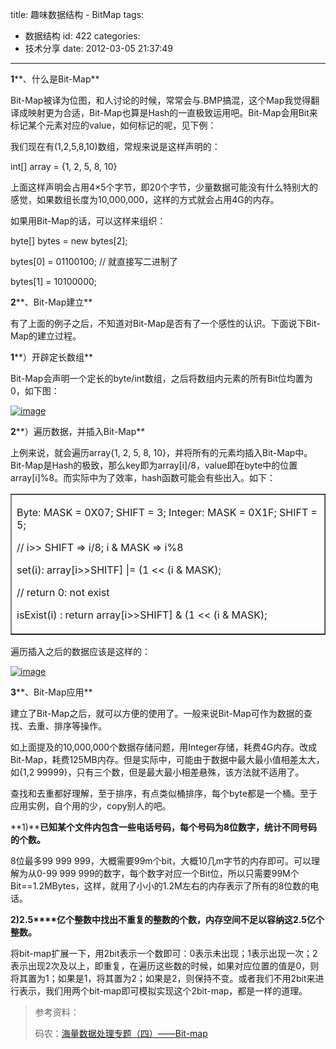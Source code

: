 title: 趣味数据结构 - BitMap
tags:
  - 数据结构
id: 422
categories:
  - 技术分享
date: 2012-03-05 21:37:49
---

**1****、什么是Bit-Map**

Bit-Map被译为位图，和人讨论的时候，常常会与.BMP搞混，这个Map我觉得翻译成映射更为合适，Bit-Map也算是Hash的一直极致运用吧。Bit-Map会用Bit来标记某个元素对应的value，如何标记的呢，见下例：
  <!--more-->

我们现在有(1,2,5,8,10)数组，常规来说是这样声明的：

int[] array = {1, 2, 5, 8, 10}

上面这样声明会占用4×5个字节，即20个字节，少量数据可能没有什么特别大的感觉，如果数组长度为10,000,000，这样的方式就会占用4G的内存。

如果用Bit-Map的话，可以这样来组织：

byte[] bytes = new bytes[2];

bytes[0] = 01100100; // 就直接写二进制了

bytes[1] = 10100000;

**2****、Bit-Map建立**

有了上面的例子之后，不知道对Bit-Map是否有了一个感性的认识。下面说下Bit-Map的建立过程。

**1****）开辟定长数组**

Bit-Map会声明一个定长的byte/int数组，之后将数组内元素的所有Bit位均置为0，如下图：

[![image](/images/2012/03/image_thumb2.png "image")](/images/2012/03/image2.png) 

**2****）遍历数据，并插入Bit-Map**

上例来说，就会遍历array{1, 2, 5, 8, 10}，并将所有的元素均插入Bit-Map中。Bit-Map是Hash的极致，那么key即为array[i]/8，value即在byte中的位置array[i]%8。而实际中为了效率，hash函数可能会有些出入。如下：   <table border="1" cellspacing="0" cellpadding="0"><tbody>       <tr>         <td valign="top" width="568">           <p>Byte: MASK = 0X07; SHIFT = 3; Integer: MASK = 0X1F; SHIFT = 5; 

// i&gt;&gt; SHIFT =&gt; i/8; i &amp; MASK =&gt; i%8

set(i): array[i&gt;&gt;SHITF] |= (1 &lt;&lt; (i &amp; MASK);

// return 0: not exist

isExist(i) : return array[i&gt;&gt;SHIFT] &amp; (1 &lt;&lt; (i &amp; MASK);
         </td>       </tr>     </tbody></table> </p>  

遍历插入之后的数据应该是这样的：

[![image](/images/2012/03/image_thumb3.png "image")](/images/2012/03/image3.png) 

**3****、Bit-Map应用**

建立了Bit-Map之后，就可以方便的使用了。一般来说Bit-Map可作为数据的查找、去重、排序等操作。

如上面提及的10,000,000个数据存储问题，用Integer存储，耗费4G内存。改成Bit-Map，耗费125MB内存。但是实际中，可能由于数据中最大最小值相差太大，如{1,2 99999}，只有三个数，但是最大最小相差悬殊，该方法就不适用了。

查找和去重都好理解，至于排序，有点类似桶排序，每个byte都是一个桶。至于应用实例，自个用的少，copy别人的吧。

**1)****已知某个文件内包含一些电话号码，每个号码为8位数字，统计不同号码的个数。**

8位最多99 999 999，大概需要99m个bit，大概10几m字节的内存即可。可以理解为从0-99 999 999的数字，每个数字对应一个Bit位，所以只需要99M个Bit==1.2MBytes，这样，就用了小小的1.2M左右的内存表示了所有的8位数的电话。

**2)2.5****亿个整数中找出不重复的整数的个数，内存空间不足以容纳这2.5亿个整数。**

将bit-map扩展一下，用2bit表示一个数即可：0表示未出现；1表示出现一次；2表示出现2次及以上，即重复，在遍历这些数的时候，如果对应位置的值是0，则将其置为1；如果是1，将其置为2；如果是2，则保持不变。或者我们不用2bit来进行表示，我们用两个bit-map即可模拟实现这个2bit-map，都是一样的道理。
  > 参考资料：
> 
> 码农：[海量数据处理专题（四）——Bit-map](http://blog.redfox66.com/post/2010/09/26/mass-data-4-bitmap.aspx)
